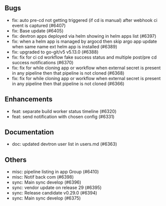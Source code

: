 ## Bugs
- fix: auto pre-cd not getting triggered (if cd is manual) after webhook ci event is captured (#6407)
- fix: Base update (#6405)
- fix: devtron apps deployed via helm showing in helm apps list (#6397)
- fix: when a helm app is managed by argocd then skip argo app update when same name ext helm app is installed (#6389)
- fix: upgraded to go-git/v5 v5.13.0 (#6388)
- fix: fix for ci cd workflow fake success status and multiple post/pre cd success notifications (#6370)
- fix: fix for while cloning app or workflow when external secret is present in any pipeline then that pipeline is not cloned (#6368)
- fix: fix for while cloning app or workflow when external secret is present in any pipeline then that pipeline is not cloned (#6366)
## Enhancements
- feat: separate build worker status timeline (#6320)
- feat: send notification with chosen config (#6331)
## Documentation
- doc: updated devtron user list in users.md (#6363)
## Others
- misc: pipeline listing in app Group (#6410)
- misc: Notif back com (#6398)
- sync: Main sync develop (#6396)
- sync: vendor update on release 29 (#6395)
- sync: Release candidate v0.29.0 (#6394)
- sync: Main sync develop (#6375)
